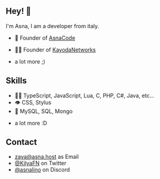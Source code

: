 

## Hey! 👋
I'm Asna, I am a developer from italy.

- 🦔 Founder of [AsnaCode](https://asnacode.de)

- 👨‍💻 Founder of [KayodaNetworks](https://kayoda.de)

+ a lot more ;)

## Skills
- 👨‍💻 TypeScript, JavaScript, Lua, C, PHP, C#, Java, etc...
- 👁️ CSS, Stylus
- 💽 MySQL, SQL, Mongo
+ a lot more :D

## Contact
- [zaya@asna.host](https://gmail.com) as Email
- [@KilyaFN](https://twitter.com/KilyaFN) on Twitter
- [@asnalino](./) on Discord
